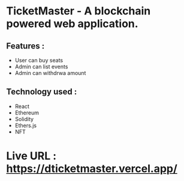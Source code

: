 # TicketMaster - A blockchain powered web application.

## Features : 
- User can buy seats
- Admin can list events
- Admin can withdrwa amount

## Technology used :
- React
- Ethereum
- Solidity
- Ethers.js
- NFT

# Live URL :  https://dticketmaster.vercel.app/


